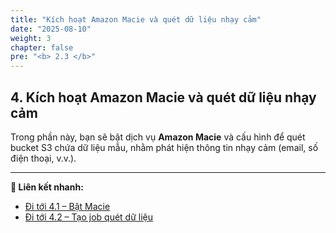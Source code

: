 ```yaml
---
title: "Kích hoạt Amazon Macie và quét dữ liệu nhạy cảm"
date: "2025-08-10"
weight: 3
chapter: false
pre: "<b> 2.3 </b>"
---
```


## **4. Kích hoạt Amazon Macie và quét dữ liệu nhạy cảm**

Trong phần này, bạn sẽ bật dịch vụ **Amazon Macie** và cấu hình để quét bucket S3 chứa dữ liệu mẫu, nhằm phát hiện thông tin nhạy cảm (email, số điện thoại, v.v.).

---

**🔗 Liên kết nhanh:**
- [Đi tới 4.1 – Bật Macie](4.1-bat-macie/_index.md)
- [Đi tới 4.2 – Tạo job quét dữ liệu](4.2-tao-job-quet/_index.md)
